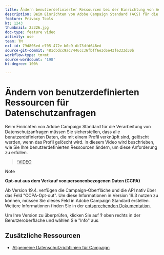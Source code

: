 ```yaml
---
title: Ändern benutzerdefinierter Ressourcen bei der Einrichtung von Adobe Campaign Standard (ACS) für Datenschutzanfragen
description: Beim Einrichten von Adobe Campaign Standard (ACS) für die Verarbeitung von Datenschutzanfragen müssen Sie sicherstellen, dass alle benutzerdefinierten Daten, die mit einem Profil verknüpft sind, gelöscht werden, wenn das Profil gelöscht wird. In diesem Video wird beschrieben, wie Sie Ihre benutzerdefinierten Ressourcen ändern, um diese Anforderung zu erfüllen.
feature: Privacy Tools
kt: 1243
thumbnail: 23326.jpg
doc-type: feature video
activity: use
team: TM
exl-id: 79d805ed-e705-472e-b0c9-db73dfd648ed
source-git-commit: 481cbdcc9ac7446cc36fbff6e3d6e43fe333d30b
workflow-type: tm+mt
source-wordcount: '198'
ht-degree: 100%

---
```


# Ändern von benutzerdefinierten Ressourcen für Datenschutzanfragen

Beim Einrichten von Adobe Campaign Standard für die Verarbeitung von Datenschutzanfragen müssen Sie sicherstellen, dass alle benutzerdefinierten Daten, die mit einem Profil verknüpft sind, gelöscht werden, wenn das Profil gelöscht wird. In diesem Video wird beschrieben, wie Sie Ihre benutzerdefinierten Ressourcen ändern, um diese Anforderung zu erfüllen.

>[!VIDEO](https://video.tv.adobe.com/v/23326?quality=12)

>[!NOTE]
>
>**Opt-out aus dem Verkauf von personenbezogenen Daten (CCPA)**
>
>Ab Version 19.4. verfügen die Campaign-Oberfläche und die API nativ über das Feld &quot;CCPA-Opt-out&quot;. Um diese Informationen in Version 19.3 nutzen zu können, müssen Sie dieses Feld in Adobe Campaign Standard erstellen. Weitere Informationen finden Sie in der [entsprechenden Dokumentation](https://experienceleague.adobe.com/docs/campaign-standard/using/getting-started/privacy/privacy-requests.html?lang=de#privacy-requests).
>
> Um Ihre Version zu überprüfen, klicken Sie auf **?** oben rechts in der Benutzeroberfläche und wählen Sie &quot;Info&quot; aus.

## Zusätzliche Ressourcen

* [Allgemeine Datenschutzrichtlinien für Campaign](https://experienceleague.adobe.com/docs/campaign-classic/using/getting-started/privacy/privacy-management.html?lang=de)
